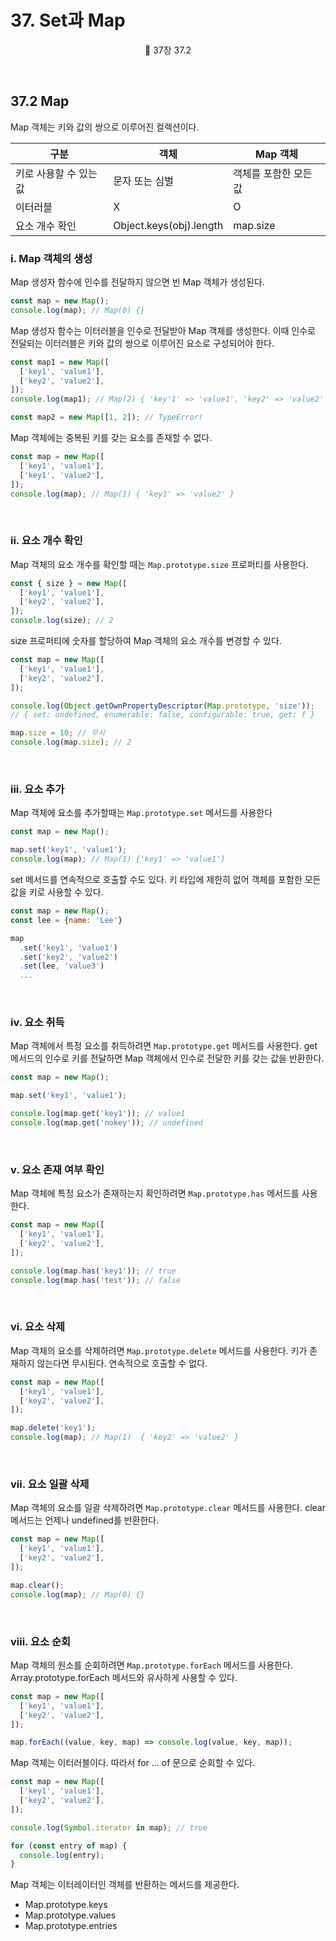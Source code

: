 <!-- @format -->

# 37. Set과 Map

<p align='center'>
📕 37장 37.2
</p><br />

## 37.2 Map

Map 객체는 키와 값의 쌍으로 이루어진 컬렉션이다.

| 구분                   | 객체                    | Map 객체              |
| ---------------------- | ----------------------- | --------------------- |
| 키로 사용할 수 있는 값 | 문자 또는 심벌          | 객체를 포함한 모든 값 |
| 이터러블               | X                       | O                     |
| 요소 개수 확인         | Object.keys(obj).length | map.size              |

### i. Map 객체의 생성

Map 생성자 함수에 인수를 전달하지 않으면 빈 Map 객체가 생성된다.

```js
const map = new Map();
console.log(map); // Map(0) {}
```

Map 생성자 함수는 이터러블을 인수로 전달받아 Map 객체를 생성한다. 이때 인수로 전달되는 이터러블은 키와 값의 쌍으로 이루어진 요소로 구성되어야 한다.

```js
const map1 = new Map([
  ['key1', 'value1'],
  ['key2', 'value2'],
]);
console.log(map1); // Map(2) { 'key'1' => 'value1', 'key2' => 'value2' }

const map2 = new Map([1, 2]); // TypeError!
```

Map 객체에는 중복된 키를 갖는 요소를 존재할 수 없다.

```js
const map = new Map([
  ['key1', 'value1'],
  ['key1', 'value2'],
]);
console.log(map); // Map(1) { 'key1' => 'value2' }
```

<br />

### ii. 요소 개수 확인

Map 객체의 요소 개수를 확인할 때는 `Map.prototype.size` 프로퍼티를 사용한다.

```js
const { size } = new Map([
  ['key1', 'value1'],
  ['key2', 'value2'],
]);
console.log(size); // 2
```

size 프로퍼티에 숫자를 할당하여 Map 객체의 요소 개수를 변경할 수 있다.

```js
const map = new Map([
  ['key1', 'value1'],
  ['key2', 'value2'],
]);

console.log(Object.getOwnPropertyDescriptor(Map.prototype, 'size'));
// { set: undefined, enumerable: false, configurable: true, get: f }

map.size = 10; // 무시
console.log(map.size); // 2
```

<br />

### iii. 요소 추가

Map 객체에 요소를 추가할때는 `Map.prototype.set` 메서드를 사용한다

```js
const map = new Map();

map.set('key1', 'value1');
console.log(map); // Map(1) {'key1' => 'value1'}
```

set 메서드를 연속적으로 호출할 수도 있다. 키 타입에 제한히 없어 객체를 포함한 모든 값을 키로 사용할 수 있다.

```js
const map = new Map();
const lee = {name: 'Lee'}

map
  .set('key1', 'value1')
  .set('key2', 'value2')
  .set(lee, 'value3')
  ...
```

<br />

### iv. 요소 취득

Map 객체에서 특정 요소를 취득하려면 `Map.prototype.get` 메서드를 사용한다. get 메서드의 인수로 키를 전달하면 Map 객체에서 인수로 전달한 키를 갖는 값을 반환한다.

```js
const map = new Map();

map.set('key1', 'value1');

console.log(map.get('key1')); // value1
console.log(map.get('nokey')); // undefined
```

<br />

### v. 요소 존재 여부 확인

Map 객체에 특정 요소가 존재하는지 확인하려면 `Map.prototype.has` 메서드를 사용한다.

```js
const map = new Map([
  ['key1', 'value1'],
  ['key2', 'value2'],
]);

console.log(map.has('key1')); // true
console.log(map.has('test')); // false
```

<br />

### vi. 요소 삭제

Map 객체의 요소를 삭제하려면 `Map.prototype.delete` 메서드를 사용한다. 키가 존재하지 않는다면 무시된다. 연속적으로 호출할 수 없다.

```js
const map = new Map([
  ['key1', 'value1'],
  ['key2', 'value2'],
]);

map.delete('key1');
console.log(map); // Map(1)  { 'key2' => 'value2' }
```

<br />

### vii. 요소 일괄 삭제

Map 객체의 요소를 일괄 삭제하려면 `Map.prototype.clear` 메서드를 사용한다. clear 메서드는 언제나 undefined를 반환한다.

```js
const map = new Map([
  ['key1', 'value1'],
  ['key2', 'value2'],
]);

map.clear();
console.log(map); // Map(0) {}
```

<br />

### viii. 요소 순회

Map 객체의 원소를 순회하려면 `Map.prototype.forEach` 메서드를 사용한다. Array.prototype.forEach 메서드와 유사하게 사용할 수 있다.

```js
const map = new Map([
  ['key1', 'value1'],
  ['key2', 'value2'],
]);

map.forEach((value, key, map) => console.log(value, key, map));
```

Map 객체는 이터러블이다. 따라서 for ... of 문으로 순회할 수 있다.

```js
const map = new Map([
  ['key1', 'value1'],
  ['key2', 'value2'],
]);

console.log(Symbol.iterator in map); // true

for (const entry of map) {
  console.log(entry);
}
```

Map 객체는 이터레이터인 객체를 반환하는 메서드를 제공한다.

- Map.prototype.keys
- Map.prototype.values
- Map.prototype.entries
